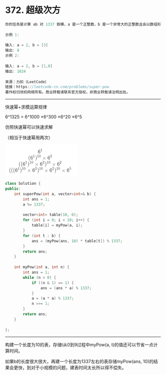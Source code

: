 # 372. 超级次方

```c++
你的任务是计算 ab 对 1337 取模，a 是一个正整数，b 是一个非常大的正整数且会以数组形式给出。

示例 1:

输入: a = 2, b = [3]
输出: 8
示例 2:

输入: a = 2, b = [1,0]
输出: 1024

来源：力扣（LeetCode）
链接：https://leetcode-cn.com/problems/super-pow
著作权归领扣网络所有。商业转载请联系官方授权，非商业转载请注明出处。
```

---

快速幂+求模运算规律

6^1325 = 6^1000 ×6^300 ×6^20 ×6^5

仿照快速幂可以快速求解

（相当于快速幂用两次）

![img](./1.bmp)

```c++
class Solution {
public:
	int superPow(int a, vector<int>& b) {
		int ans = 1;
		a %= 1337;

		vector<int> table(10, 0);
		for (int i = 0; i < 10; i++) {
			table[i] = myPow(a, i);
		}
		for (int t : b) {
			ans = (myPow(ans, 10) * table[t]) % 1337;
		}
		return ans;
	}

	int myPow(int a, int n) {
		int ans = 1;
		while (n > 0) {
			if ((n & 1) == 1) {
				ans = (ans * a) % 1337;
			}
			a = (a * a) % 1337;
			n >>= 1;
		}
		return ans;
	}

};
```

---

构建一个长度为10的表，存储t从0到9过程中myPow(a, t)的值还可以节省一点计算时间。

如果b的长度很大很大，再建一个长度为1337左右的表存储myPow(ans, 10)的结果会更快，到对于小规模的问题，建表时间太长所以得不偿失。






